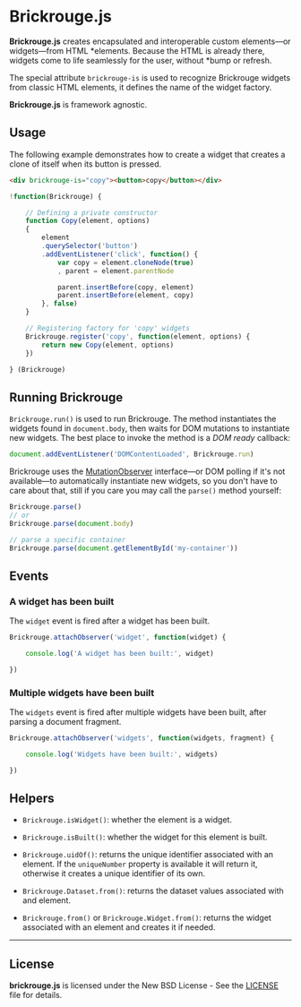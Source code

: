 # Brickrouge.js

**Brickrouge.js** creates encapsulated and interoperable custom elements—or widgets—from HTML
*elements. Because the HTML is already there, widgets come to life seamlessly for the user, without
*bump or refresh.

The special attribute `brickrouge-is` is used to recognize Brickrouge widgets from classic HTML
elements, it defines the name of the widget factory.

**Brickrouge.js** is framework agnostic.





## Usage

The following example demonstrates how to create a widget that creates a clone of itself when its
button is pressed.

```html
<div brickrouge-is="copy"><button>copy</button></div>
```

```js
!function(Brickrouge) {

	// Defining a private constructor
	function Copy(element, options)
	{
		element
		.querySelector('button')
		.addEventListener('click', function() {
			var copy = element.cloneNode(true)
			, parent = element.parentNode

			parent.insertBefore(copy, element)
			parent.insertBefore(element, copy)
		}, false)
	}

	// Registering factory for 'copy' widgets
	Brickrouge.register('copy', function(element, options) {
		return new Copy(element, options)
	})

} (Brickrouge)
```





## Running Brickrouge

`Brickrouge.run()` is used to run Brickrouge. The method instantiates the widgets found in
`document.body`, then waits for DOM mutations to instantiate new widgets. The best place to invoke
the method is a _DOM ready_ callback:

```js
document.addEventListener('DOMContentLoaded', Brickrouge.run)
```

Brickrouge uses the [MutationObserver][] interface—or DOM polling if it's not available—to
automatically instantiate new widgets, so you don't have to care about that, still if you care you
may call the `parse()` method yourself:

```js
Brickrouge.parse()
// or
Brickrouge.parse(document.body)

// parse a specific container
Brickrouge.parse(document.getElementById('my-container'))
```





## Events

### A widget has been built

The `widget` event is fired after a widget has been built.

```js
Brickrouge.attachObserver('widget', function(widget) {

    console.log('A widget has been built:', widget)

})
```





### Multiple widgets have been built

The `widgets` event is fired after multiple widgets have been built, after parsing a document
fragment.

```js
Brickrouge.attachObserver('widgets', function(widgets, fragment) {

    console.log('Widgets have been built:', widgets)

})
```





## Helpers

- `Brickrouge.isWidget()`: whether the element is a widget.

- `Brickrouge.isBuilt()`: whether the widget for this element is built.

- `Brickrouge.uidOf()`: returns the unique identifier associated with an element. If the
`uniqueNumber` property is available it will return it, otherwise it creates a unique identifier of
its own.

- `Brickrouge.Dataset.from()`: returns the dataset values associated with and element.

- `Brickrouge.from()` or `Brickrouge.Widget.from()`: returns the widget associated with an element
and creates it if needed.





----------

## License

**brickrouge.js** is licensed under the New BSD License - See the [LICENSE](LICENSE) file for details.





[MutationObserver]: https://developer.mozilla.org/en/docs/Web/API/MutationObserver
